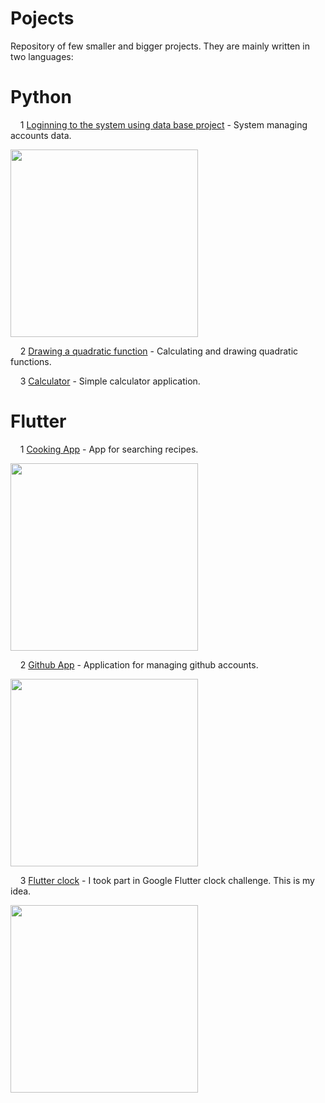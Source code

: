 # Pojects

Repository of few smaller and bigger projects. They are mainly written in two languages:

# Python

&nbsp;&nbsp;&nbsp;&nbsp;1 [Loginning to the system using data base project](https://github.com/Czarczynski/Projects/tree/master/python/Projekt%20logowania%20do%20systemu%20z%20uzyciem%20bazy%20danych)  - System managing accounts data.

<img src="https://github.com/Czarczynski/Projects/blob/master/python/Projekt%20logowania%20do%20systemu%20z%20uzyciem%20bazy%20danych/Gitscreens/user_menu.png" height=300 />

&nbsp;&nbsp;&nbsp;&nbsp;2 [Drawing a quadratic function](https://github.com/Czarczynski/Projects/tree/master/python/Math) - Calculating and drawing quadratic functions.

&nbsp;&nbsp;&nbsp;&nbsp;3 [Calculator](https://github.com/Czarczynski/Projects/tree/master/python/Kalkulator) - Simple calculator application.

# Flutter
&nbsp;&nbsp;&nbsp;&nbsp;1 [Cooking App](https://github.com/Czarczynski/Projects/tree/master/flutter/smart_cooking) - App for searching recipes.

<img src="https://github.com/Czarczynski/Projects/blob/master/flutter/smart_cooking/Gitscreens/dashboard.png" height=300 />

&nbsp;&nbsp;&nbsp;&nbsp;2 [Github App](https://github.com/Czarczynski/Projects/tree/master/flutter/github_app) - Application for managing github accounts.

<img src="https://github.com/Czarczynski/Projects/blob/master/flutter/github_app/Gitscreens/1.png" height=300 />

&nbsp;&nbsp;&nbsp;&nbsp;3 [Flutter clock](https://github.com/Czarczynski/Projects/tree/master/flutter/flutter_clock/analog_clock) - I took part in Google Flutter clock challenge. This is my idea.

<img src="https://github.com/Czarczynski/Projects/blob/master/flutter/flutter_clock/analog_clock/Gitscreeens/1.png" height=300 />
